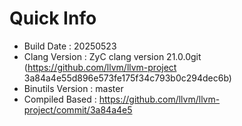 # Quick Info
* Build Date : 20250523
* Clang Version : ZyC clang version 21.0.0git (https://github.com/llvm/llvm-project 3a84a4e55d896e573fe175f34c793b0c294dec6b)
* Binutils Version : master
* Compiled Based : https://github.com/llvm/llvm-project/commit/3a84a4e5

